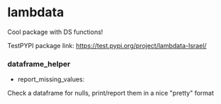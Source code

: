# lambdata
Cool package with DS functions!

TestPYPI package link:
https://test.pypi.org/project/lambdata-Israel/


### dataframe_helper 
- report_missing_values: 

Check a dataframe for nulls, print/report them in a nice "pretty" format
